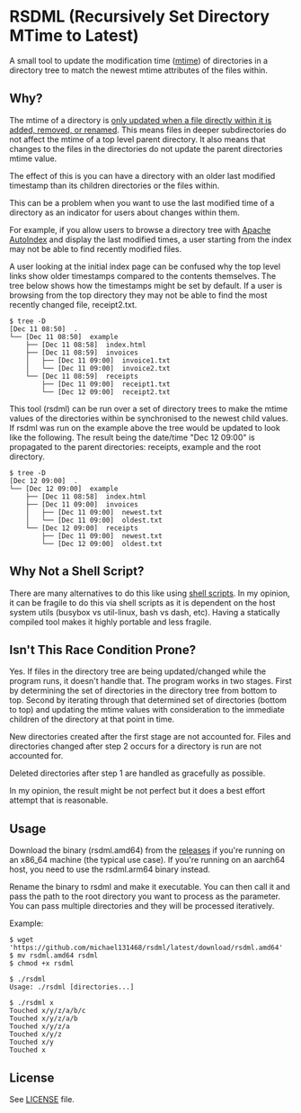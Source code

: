 # RSDML (Recursively Set Directory MTime to Latest)

A small tool to update the modification time ([mtime][1]) of directories in a
directory tree to match the newest mtime attributes of the files within. 

## Why?

The mtime of a directory is [only updated when a file directly within it is
added, removed, or renamed][2]. This means files in deeper subdirectories do not
affect the mtime of a top level parent directory. It also means that changes
to the files in the directories do not update the parent directories mtime
value.

The effect of this is you can have a directory with an older last modified
timestamp than its children directories or the files within.

This can be a problem when you want to use the last modified time of a
directory as an indicator for users about changes within them.

For example, if you allow users to browse a directory tree with
[Apache AutoIndex][3] and display the last modified times, a user starting from
the index may not be able to find recently modified files.

A user looking at the initial index page can be confused why the top level links
show older timestamps compared to the contents themselves. The tree below shows
how the timestamps might be set by default. If a user is browsing from the top
directory they may not be able to find the most recently changed file,
receipt2.txt.

```
$ tree -D
[Dec 11 08:50]  .
└── [Dec 11 08:50]  example
    ├── [Dec 11 08:58]  index.html
    ├── [Dec 11 08:59]  invoices
    │   ├── [Dec 11 09:00]  invoice1.txt
    │   └── [Dec 11 09:00]  invoice2.txt
    └── [Dec 11 08:59]  receipts
        ├── [Dec 11 09:00]  receipt1.txt
        └── [Dec 12 09:00]  receipt2.txt
```

This tool (rsdml) can be run over a set of directory trees to make the mtime
values of the directories within be synchronised to the newest child values. If
rsdml was run on the example above the tree would be updated to look like the
following. The result being the date/time "Dec 12 09:00" is propagated to the
parent directories: receipts, example and the root directory.

```
$ tree -D
[Dec 12 09:00]  .
└── [Dec 12 09:00]  example
    ├── [Dec 11 08:58]  index.html
    ├── [Dec 11 09:00]  invoices
    │   ├── [Dec 11 09:00]  newest.txt
    │   └── [Dec 11 09:00]  oldest.txt
    └── [Dec 12 09:00]  receipts
        ├── [Dec 11 09:00]  newest.txt
        └── [Dec 12 09:00]  oldest.txt
```
## Why Not a Shell Script?

There are many alternatives to do this like using [shell scripts][4]. In my opinion,
it can be fragile to do this via shell scripts as it is dependent on the host system
utils (busybox vs util-linux, bash vs dash, etc). Having a statically compiled tool
makes it highly portable and less fragile.

## Isn't This Race Condition Prone?

Yes. If files in the directory tree are being updated/changed while the program runs,
it doesn't handle that. The program works in two stages. First by determining the set
of directories in the directory tree from bottom to top. Second by iterating through
that determined set of directories (bottom to top) and updating the mtime values with
consideration to the immediate children of the directory at that point in time.

New directories created after the first stage are not accounted for. Files and
directories changed after step 2 occurs for a directory is run are not accounted for.

Deleted directories after step 1 are handled as gracefully as possible.

In my opinion, the result might be not perfect but it does a best effort attempt that is
reasonable.

## Usage

Download the binary (rsdml.amd64) from the [releases][5] if you're running on an x86_64
machine (the typical use case). If you're running on an aarch64 host, you need to use
the rsdml.arm64 binary instead.

Rename the binary to rsdml and make it executable. You can then call it and pass the
path to the root directory you want to process as the parameter. You can pass multiple
directories and they will be processed iteratively.

Example:

```
$ wget 'https://github.com/michael131468/rsdml/latest/download/rsdml.amd64'
$ mv rsdml.amd64 rsdml
$ chmod +x rsdml

$ ./rsdml 
Usage: ./rsdml [directories...]

$ ./rsdml x
Touched x/y/z/a/b/c
Touched x/y/z/a/b
Touched x/y/z/a
Touched x/y/z
Touched x/y
Touched x
```

## License

See [LICENSE](LICENSE) file.

[1]: https://www.gnu.org/software/coreutils/manual/html_node/File-timestamps.html
[2]: https://stackoverflow.com/questions/3620684/directory-last-modified-date
[3]: https://httpd.apache.org/docs/2.4/mod/mod_autoindex.html
[4]: https://unix.stackexchange.com/questions/1524/how-do-i-change-folder-timestamps-recursively-to-the-newest-file
[5]: https://github.com/michael131468/rsdml/releases/latest
